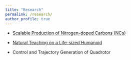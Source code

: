 ```yaml
---
title: "Research"
permalink: /research/
author_profile: true
---
```


* [Scalable Production of Nitrogen-doped Carbons (NCs)](nc.md)

* [Natural Teaching on a Life-sized Humanoid](humanoid.md)

* Control and Trajectory Generation of Quadrotor
